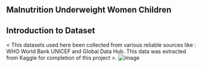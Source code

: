 ## Malnutrition Underweight Women Children
## Introduction to Dataset

< This datasets used here been collected from various reliable sources like : WHO World Bank UNICEF and Global Data Hub. This data was extracted from Kaggle for completion of this project >.
![image](https://github.com/Flora-oyl/Capstone-/assets/145516482/def77c10-c9c1-4750-91c2-1c35807dcf1e)



